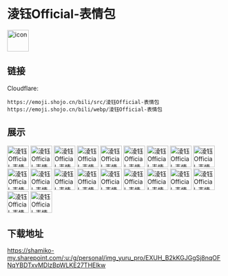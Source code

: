 # 淩钰Official-表情包
<img src="https://emoji.shojo.cn/bili/src/淩钰Official-表情包/icon.png" width="50" height="50" alt="icon">

## 链接
Cloudflare:
```
https://emoji.shojo.cn/bili/src/淩钰Official-表情包
https://emoji.shojo.cn/bili/webp/淩钰Official-表情包
```
## 展示
<img src="https://emoji.shojo.cn/bili/src/淩钰Official-表情包/淩钰Official-表情包-晚安.png" width="50" height="50" alt="淩钰Official-表情包-晚安">
<img src="https://emoji.shojo.cn/bili/src/淩钰Official-表情包/淩钰Official-表情包-抱抱.png" width="50" height="50" alt="淩钰Official-表情包-抱抱">
<img src="https://emoji.shojo.cn/bili/src/淩钰Official-表情包/淩钰Official-表情包-得意.png" width="50" height="50" alt="淩钰Official-表情包-得意">
<img src="https://emoji.shojo.cn/bili/src/淩钰Official-表情包/淩钰Official-表情包-吃瓜.png" width="50" height="50" alt="淩钰Official-表情包-吃瓜">
<img src="https://emoji.shojo.cn/bili/src/淩钰Official-表情包/淩钰Official-表情包-不可以哟.png" width="50" height="50" alt="淩钰Official-表情包-不可以哟">
<img src="https://emoji.shojo.cn/bili/src/淩钰Official-表情包/淩钰Official-表情包-困困.png" width="50" height="50" alt="淩钰Official-表情包-困困">
<img src="https://emoji.shojo.cn/bili/src/淩钰Official-表情包/淩钰Official-表情包-摸鱼.png" width="50" height="50" alt="淩钰Official-表情包-摸鱼">
<img src="https://emoji.shojo.cn/bili/src/淩钰Official-表情包/淩钰Official-表情包-欸嘿.png" width="50" height="50" alt="淩钰Official-表情包-欸嘿">
<img src="https://emoji.shojo.cn/bili/src/淩钰Official-表情包/淩钰Official-表情包-流汗.png" width="50" height="50" alt="淩钰Official-表情包-流汗">
<img src="https://emoji.shojo.cn/bili/src/淩钰Official-表情包/淩钰Official-表情包-打CALL.png" width="50" height="50" alt="淩钰Official-表情包-打CALL">
<img src="https://emoji.shojo.cn/bili/src/淩钰Official-表情包/淩钰Official-表情包-羞羞.png" width="50" height="50" alt="淩钰Official-表情包-羞羞">
<img src="https://emoji.shojo.cn/bili/src/淩钰Official-表情包/淩钰Official-表情包-炸鸡.png" width="50" height="50" alt="淩钰Official-表情包-炸鸡">
<img src="https://emoji.shojo.cn/bili/src/淩钰Official-表情包/淩钰Official-表情包-疑惑.png" width="50" height="50" alt="淩钰Official-表情包-疑惑">
<img src="https://emoji.shojo.cn/bili/src/淩钰Official-表情包/淩钰Official-表情包-危.png" width="50" height="50" alt="淩钰Official-表情包-危">
<img src="https://emoji.shojo.cn/bili/src/淩钰Official-表情包/淩钰Official-表情包-给你一拳.png" width="50" height="50" alt="淩钰Official-表情包-给你一拳">
<img src="https://emoji.shojo.cn/bili/src/淩钰Official-表情包/淩钰Official-表情包-爱心.png" width="50" height="50" alt="淩钰Official-表情包-爱心">
<img src="https://emoji.shojo.cn/bili/src/淩钰Official-表情包/淩钰Official-表情包-雪糕.png" width="50" height="50" alt="淩钰Official-表情包-雪糕">
<img src="https://emoji.shojo.cn/bili/src/淩钰Official-表情包/淩钰Official-表情包-奶茶.png" width="50" height="50" alt="淩钰Official-表情包-奶茶">
<img src="https://emoji.shojo.cn/bili/src/淩钰Official-表情包/淩钰Official-表情包-赞.png" width="50" height="50" alt="淩钰Official-表情包-赞">
<img src="https://emoji.shojo.cn/bili/src/淩钰Official-表情包/淩钰Official-表情包-暗中观察.png" width="50" height="50" alt="淩钰Official-表情包-暗中观察">

## 下载地址

https://shamiko-my.sharepoint.com/:u:/g/personal/img_yuru_pro/EXUH_B2kKGJGgSj8nqOFNqYBDTxvMDlzBpWLKE27THElkw